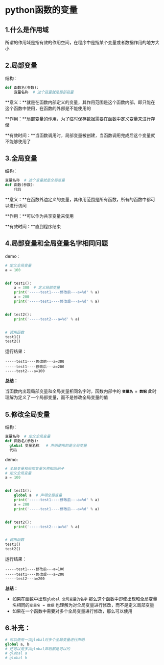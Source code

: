 # python函数的变量

## 1.什么是作用域

所谓的作用域是指有效的作用空间，在程序中是指某个变量或者数据作用的地方大小



## 2.局部变量

结构：

```python
def 函数名(参数):
    变量名称  # 这个变量就是局部变量
```

**意义：**就是在函数内部定义的变量，其作用范围是这个函数内部，即只能在这个函数中使用，在函数的外部是不能使用的

**作用：**局部变量的作用，为了临时保存数据需要在函数中定义变量来进行存储

**有效时间：**当函数调用时，局部变量被创建，当函数调用完成后这个变量就不能够使用了



## 3.全局变量

结构：

```python
变量名称  # 这个变量就是全局变量
def 函数(参数):
    代码
```

**意义：**在函数外边定义的变量，其作用范围是所有函数，所有的函数中都可以进行访问

**作用：**可以作为共享变量来使用

**有效时间：**直到程序结束



## 4.局部变量和全局变量名字相同问题

demo：

```python
# 定义全局变量
a = 100


def test1():
    a = 300  # 定义局部变量
    print('-----test1----修改前---a=%d' % a)
    a = 200
    print('-----test1----修改后---a=%d' % a)


def test2():
    print('-----test2---a=%d' % a)


# 调用函数
test1()
test2()
```

运行结果：

```
-----test1----修改前---a=300
-----test1----修改后---a=200
-----test2---a=100
```

**总结：**

当函数内出现局部变量和全局变量相同名字时，函数内部中的 **`变量名 = 数据`** 此时理解为定义了一个局部变量，而不是修改全局变量的值



## 5.修改全局变量

结构：

```python
变量名称  # 定义全局变量
def 函数名(参数):
  global 变量名称   # 声明使用的是全局变量 
  代码
```

demo:

```python
# 全局变量和局部变量名称相同例子
# 定义全局变量
a = 100


def test1():
    global a  # 声明全局变量
    print('-----test1----修改前---a=%d' % a)
    a = 200
    print('-----test1----修改后---a=%d' % a)


def test2():
    print('-----test2---a=%d' % a)


# 调用函数
test1()
test2()
```

运行结果：

```
-----test1----修改前---a=100
-----test1----修改后---a=200
-----test2---a=200
```

**总结：**

- 如果在函数中出现`global 全局变量的名字` 那么这个函数中即使出现和全局变量名相同的`变量名 = 数据` 也理解为对全局变量进行修改，而不是定义局部变量
- 如果在一个函数中需要对多个全局变量进行修改，那么可以使用

## 6.补充：

```python
# 可以使用一次global对多个全局变量进行声明
global a, b
# 还可以用多次global声明都是可以的
# global a
# global b
```